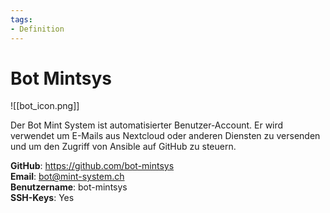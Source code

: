 ```yaml
---
tags:
- Definition
---
```

# Bot Mintsys

![[bot_icon.png]]

Der Bot Mint System ist automatisierter Benutzer-Account. Er wird verwendet um E-Mails aus Nextcloud oder anderen Diensten zu versenden und um den Zugriff von Ansible auf GitHub zu steuern.

**GitHub**: <https://github.com/bot-mintsys>  
**Email**: bot@mint-system.ch  
**Benutzername**: bot-mintsys  
**SSH-Keys**: Yes  